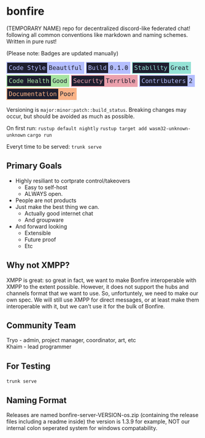 # bonfire
(TEMPORARY NAME) repo for decentralized discord-like federated chat! following all common conventions like markdown and naming schemes. Written in pure rust! 

(Please note: Badges are updated manually)

[![Code Style: Beautiful](repo-style/badges/code-style.png)](CODESTYLE.md) ![Build: 0.1.0](repo-style/badges/version.png) ![Stability: Great](repo-style/badges/stability.png) ![Code Health: Good](repo-style/badges/code-health.png) ![Security: Terrible](repo-style/badges/security.png) ![Contibuters: 2](repo-style/badges/contributers.png) ![Documentation: Poor](repo-style/badges/documentation.png)


Versioning is `major:minor:patch::build_status`. Breaking changes may occur, but should be avoided as much as possible. 

On first run: 
`rustup default nightly`
`rustup target add wasm32-unknown-unknown`
`cargo run`

Everyt time to be served: 
`trunk serve`

## Primary Goals

- Highly resiliant to cortprate control/takeovers
  - Easy to self-host
  - ALWAYS open.
- People are not products
- Just make the best thing we can. 
  - Actually good internet chat
  - And groupware
- And forward looking
  - Extensible
  - Future proof
  - Etc

## Why not XMPP?

XMPP is great: so great in fact, we want to make Bonfire interoperable with XMPP to the extent possible. However, it does not support the hubs and channels format that we want to use. So, unfortuntely, we need to make our own spec. We will still use XMPP for direct messages, or at least make them interoperable with it, but we can't use it for the bulk of Bonfire.

## Community Team

Tryo - admin, project manager, coordinator, art, etc    
Khaim - lead programmer

## For Testing

`trunk serve`

## Naming Format

Releases are named 
bonfire-server-VERSION-os.zip (containing the release files including a readme inside)
the version is 1.3.9 for example, NOT our internal colon seperated system for windows compatability. 
